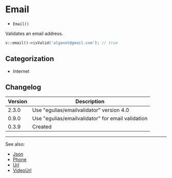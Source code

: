 # Email

- `Email()`

Validates an email address.

```php
v::email()->isValid('alganet@gmail.com'); // true
```



## Categorization

- Internet

## Changelog

Version | Description
--------|-------------
  2.3.0 | Use "egulias/emailvalidator" version 4.0
  0.9.0 | Use "egulias/emailvalidator" for email validation
  0.3.9 | Created

***
See also:

- [Json](Json.md)
- [Phone](Phone.md)
- [Url](Url.md)
- [VideoUrl](VideoUrl.md)
